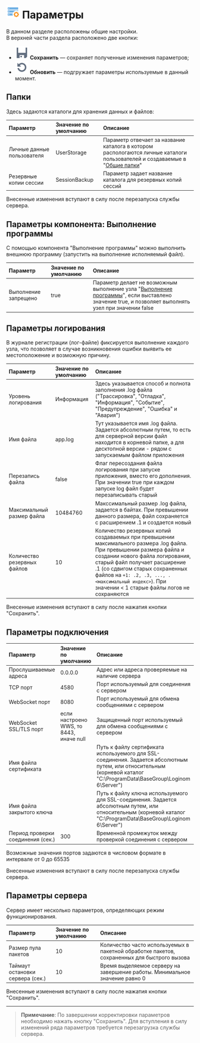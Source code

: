 # ![Параметры](../images/icons/admin_18/admin_default-04.svg)  Параметры

В данном разделе расположены общие настройки.  
В верхней части раздела расположено две кнопки:

* ![Сохранить](../images/icons/toolbar-controls_18x18/toolbar-controls_18x18_save_default.svg) **Сохранить** — сохраняет полученные изменения параметров;
* ![Обновить](../images/icons/toolbar-controls_18x18/toolbar-controls_18x18_refresh_default.svg) **Обновить** — подгружает параметры используемые в данный момент.

## Папки

Здесь задаются каталоги для хранения данных и файлов:

|Параметр|Значение по умолчанию|Описание|
|:-|:-|:-|
|Личные данные пользователя|UserStorage|Параметр отвечает за название каталога в котором распологаются личные каталоги пользователей и создаваемые в "[Общие папки](./shared-folder.md)"|
|Резервные копии сессии|SessionBackup|Параметр задает название каталога для резервных копий сессий|

Внесенные изменения вступают в силу после перезапуска службы сервера.

## Параметры компонента: Выполнение программы

С помощью компонента "Выполнение программы" можно выполнить внешнюю программу (запустить на выполнение исполняемый файл).

|Параметр|Значение по умолчанию|Описание|
|:-|:-|:-|
|Выполнение запрещено|true|Параметр делает не возможным выполнение узла "[Выполнение программы](../processors/integration/exec-program.md)", если выставлено значение true, и позволяет выполнять узел при значении false|

## Параметры логирования

В журнале регистрации (лог-файле) фиксируется выполнение каждого узла, что позволяет в случае возникновения ошибки выявить ее местоположение и возможную причину.

|Параметр|Значение по умолчанию|Описание|
|:-|:-|:-|
|Уровень логирования|Информация|Здесь указывается способ и полнота заполнения .log файла ("Трассировка", "Отладка", "Информация", "Событие", "Предупреждение", "Ошибка" и "Авария")|
|Имя файла|app.log|Тут указывается имя .log файла. Задается абсолютным путем, то есть для серверной версии файл находится в корневой папке, а для десктопной версии - рядом с запускаемым файлом приложения|
|Перезапись файла|false|Флаг пересоздания файла логирования при запуске приложения, вместо его дополнения. При значении true при каждом запуске log файл будет перезаписывать старый|
|Максимальный размер файла|10484760|Макссимальный размер .log файла, задается в байтах. При превышении данного размера, файл сохраняется с расширением .1 и создается новый|
|Количество резервных файлов|10|Количество резервных копий создаваемых при превышении максимального размера .log файла. При превышении размера файла и создании нового файла логирования, старый файл получает расширение .1 (со сдвигом старых сохраненных файлов на `+1: .2, .3, ..., .<максимальный индекс>`). При значении < 1 старые файлы логов не сохраняются|

Внесенные изменения вступают в силу после нажатия кнопки "Сохранить".

## Параметры подключения

|Параметр|Значение по умолчанию|Описание|
|:-|:-|:-|
|Прослушиваемые адреса|0.0.0.0|Адрес или адреса проверяемые на наличие сервера|
|TCP порт|4580|Порт используемый для соединения с сервером|
|WebSocket порт|8080|Порт используемый для обмена сообщениями с сервером|
|WebSocket SSL/TLS порт|если настроено WWS, то 8443, иначе null|Защищенный порт используемый для обмена сообщениями с сервером|
|Имя файла сертификата||Путь к файлу сертификата используемого для SSL-соединения. Задается абсолютным путем, или относительным (корневой каталог "C:\ProgramData\BaseGroup\Loginom 6\Server")|
|Имя файла закрытого ключа||Путь к файлу ключа используемого для SSL-соединения. Задается абсолютным путем, или относительным (корневой каталог "C:\ProgramData\BaseGroup\Loginom 6\Server")|
|Период проверки соединения (сек.)|300|Временной промежуток между проверкой соединения с сервером|

Возможные значения портов задаются в числовом формате в интервале от 0 до 65535

Внесенные изменения вступают в силу после перезапуска службы сервера.

## Параметры сервера

Сервер имеет несколько параметров, определяющих режим функционирования.

|Параметр|Значение по умолчанию|Описание|
|:-|:-|:-|
|Размер пула пакетов|10|Количество часто используемых в пакетной обработке пакетов, сохраненных для быстрого вызова|
|Таймаут остановки сервера (сек.)|10|Время выделяемое серверу на завершение работы. Минимальное значение равно 0|

Внесенные изменения вступают в силу после нажатия кнопки "Сохранить".

---

>**Примечание**: По завершении корректировки параметров необходимо нажать кнопку "Сохранить". Для вступления в силу изменений ряда параметров требуется перезагрузка службы сервера.
